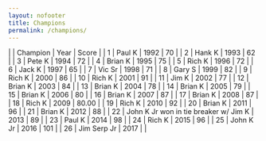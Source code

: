 ```yaml
---
layout: nofooter
title: Champions
permalink: /champions/
---
```

|  | Champion | Year | Score |
| 1 | Paul K | 1992 | 70 |
| 2 | Hank K | 1993 | 62 |
| 3 | Pete K | 1994 | 72 |
| 4 | Brian K | 1995 | 75 |
| 5 | Rich K | 1996 | 72 |
| 6 | Jack K | 1997 | 65 |
| 7 | Vic Sr | 1998 | 71 |
| 8 | Gary S | 1999 | 82 |
| 9 | Rich K | 2000 | 86 |
| 10 | Rich K | 2001 | 91 |
| 11 | Jim K | 2002 | 77 |
| 12 | Brian K | 2003 | 84 |
| 13 | Brian K | 2004 | 78 |
| 14 | Brian K | 2005 | 79 |
| 15 | Brian K | 2006 | 80 |
| 16 | Brian K | 2007 | 87 |
| 17 | Brian K | 2008 | 87 |
| 18 | Rich K | 2009 | 80.00 |
| 19 | Rich K | 2010 | 92 |
| 20 | Brian K | 2011 | 96 |
| 21 | Brian K | 2012 | 88 |
| 22 | John K Jr won in tie breaker w/ Jim K | 2013 | 89 |
| 23 | Paul K | 2014 | 98 |
| 24 | Rich K | 2015 | 96 |
| 25 | John K Jr | 2016 | 101 |
| 26 | Jim Serp Jr | 2017 |  |
